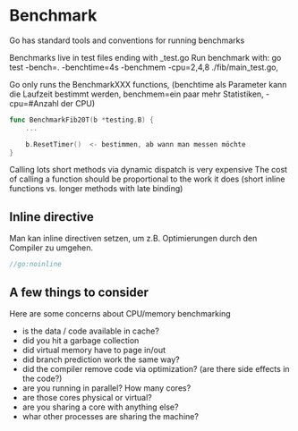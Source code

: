 # Benchmark

Go has standard tools and conventions for running benchmarks

Benchmarks live in test files ending with _test.go
Run benchmark with: go test -bench=. -benchtime=4s -benchmem -cpu=2,4,8 ./fib/main_test.go, 

Go only runs the BenchmarkXXX functions, (benchtime als Parameter kann die Laufzeit bestimmt werden, benchmem=ein paar mehr Statistiken, -cpu=#Anzahl der CPU)

```go
func BenchmarkFib20T(b *testing.B) {
    ...

    b.ResetTimer()  <- bestimmen, ab wann man messen möchte
}
```

Calling lots short methods via dynamic dispatch is very expensive
The cost of calling a function should be proportional to the work it does (short inline functions vs. longer methods with late binding)


## Inline directive

Man kan inline directiven setzen, um z.B. Optimierungen durch den Compiler zu umgehen. 

```go
//go:noinline 
```

## A few things to consider

Here are some concerns about CPU/memory benchmarking

* is the data / code available in cache? 
* did you hit a garbage collection
* did virtual memory have to page in/out
* did branch prediction work the same way? 
* did the compiler remove code via optimization? (are there side effects in the code?)
* are you running in parallel? How many cores? 
* are those cores physical or virtual? 
* are you sharing a core with anything else? 
* whar other processes are sharing the machine? 


